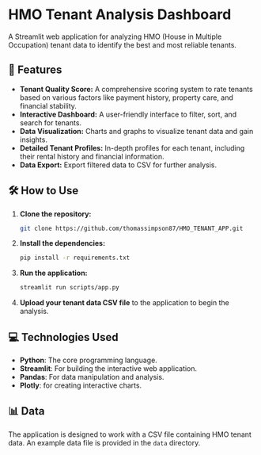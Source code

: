 # HMO Tenant Analysis Dashboard

A Streamlit web application for analyzing HMO (House in Multiple Occupation) tenant data to identify the best and most reliable tenants.

## 🚀 Features

*   **Tenant Quality Score:** A comprehensive scoring system to rate tenants based on various factors like payment history, property care, and financial stability.
*   **Interactive Dashboard:** A user-friendly interface to filter, sort, and search for tenants.
*   **Data Visualization:** Charts and graphs to visualize tenant data and gain insights.
*   **Detailed Tenant Profiles:** In-depth profiles for each tenant, including their rental history and financial information.
*   **Data Export:** Export filtered data to CSV for further analysis.

## 🛠️ How to Use

1.  **Clone the repository:**
    ```bash
    git clone https://github.com/thomassimpson87/HMO_TENANT_APP.git
    ```
2.  **Install the dependencies:**
    ```bash
    pip install -r requirements.txt
    ```
3.  **Run the application:**
    ```bash
    streamlit run scripts/app.py
    ```
4.  **Upload your tenant data CSV file** to the application to begin the analysis.

## 💻 Technologies Used

*   **Python**: The core programming language.
*   **Streamlit**: For building the interactive web application.
*   **Pandas**: For data manipulation and analysis.
*   **Plotly**: for creating interactive charts.

## 📊 Data

The application is designed to work with a CSV file containing HMO tenant data. An example data file is provided in the `data` directory.
